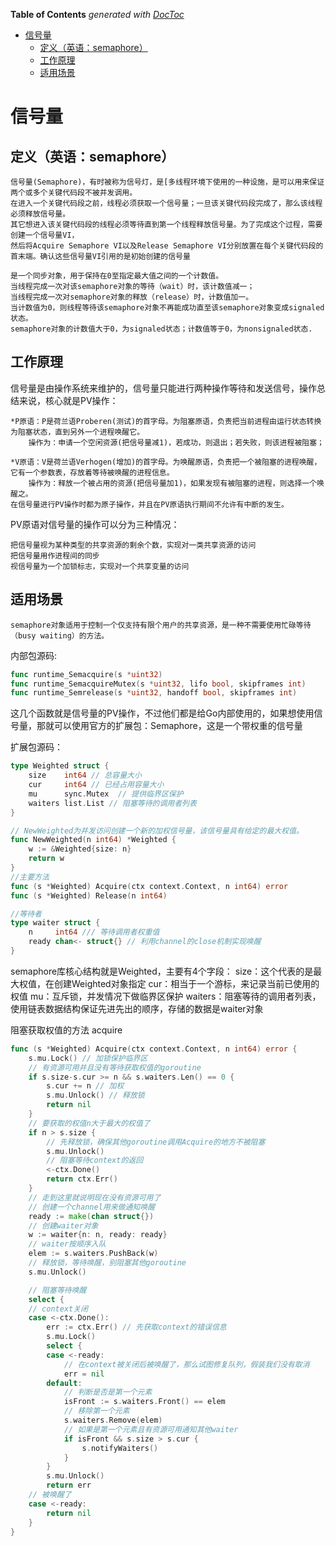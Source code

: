 <!-- START doctoc generated TOC please keep comment here to allow auto update -->
<!-- DON'T EDIT THIS SECTION, INSTEAD RE-RUN doctoc TO UPDATE -->
**Table of Contents**  *generated with [DocToc](https://github.com/thlorenz/doctoc)*

- [信号量](#%E4%BF%A1%E5%8F%B7%E9%87%8F)
  - [定义（英语：semaphore）](#%E5%AE%9A%E4%B9%89%E8%8B%B1%E8%AF%ADsemaphore)
  - [工作原理](#%E5%B7%A5%E4%BD%9C%E5%8E%9F%E7%90%86)
  - [适用场景](#%E9%80%82%E7%94%A8%E5%9C%BA%E6%99%AF)

<!-- END doctoc generated TOC please keep comment here to allow auto update -->

# 信号量

## 定义（英语：semaphore）

	信号量(Semaphore)，有时被称为信号灯，是[多线程环境下使用的一种设施，是可以用来保证两个或多个关键代码段不被并发调用。
	在进入一个关键代码段之前，线程必须获取一个信号量；一旦该关键代码段完成了，那么该线程必须释放信号量。
	其它想进入该关键代码段的线程必须等待直到第一个线程释放信号量。为了完成这个过程，需要创建一个信号量VI，
	然后将Acquire Semaphore VI以及Release Semaphore VI分别放置在每个关键代码段的首末端。确认这些信号量VI引用的是初始创建的信号量

	是一个同步对象，用于保持在0至指定最大值之间的一个计数值。
	当线程完成一次对该semaphore对象的等待（wait）时，该计数值减一；
	当线程完成一次对semaphore对象的释放（release）时，计数值加一。
	当计数值为0，则线程等待该semaphore对象不再能成功直至该semaphore对象变成signaled状态。
	semaphore对象的计数值大于0，为signaled状态；计数值等于0，为nonsignaled状态.

## 工作原理

信号量是由操作系统来维护的，信号量只能进行两种操作等待和发送信号，操作总结来说，核心就是PV操作：
	
	*P原语：P是荷兰语Proberen(测试)的首字母。为阻塞原语，负责把当前进程由运行状态转换为阻塞状态，直到另外一个进程唤醒它。
		操作为：申请一个空闲资源(把信号量减1)，若成功，则退出；若失败，则该进程被阻塞；

	*V原语：V是荷兰语Verhogen(增加)的首字母。为唤醒原语，负责把一个被阻塞的进程唤醒，它有一个参数表，存放着等待被唤醒的进程信息。
		操作为：释放一个被占用的资源(把信号量加1)，如果发现有被阻塞的进程，则选择一个唤醒之。
	在信号量进行PV操作时都为原子操作，并且在PV原语执行期间不允许有中断的发生。

PV原语对信号量的操作可以分为三种情况：

	把信号量视为某种类型的共享资源的剩余个数，实现对一类共享资源的访问
	把信号量用作进程间的同步
	视信号量为一个加锁标志，实现对一个共享变量的访问


## 适用场景
	semaphore对象适用于控制一个仅支持有限个用户的共享资源，是一种不需要使用忙碌等待（busy waiting）的方法。

内部包源码:
```go
func runtime_Semacquire(s *uint32)
func runtime_SemacquireMutex(s *uint32, lifo bool, skipframes int)
func runtime_Semrelease(s *uint32, handoff bool, skipframes int)

```
这几个函数就是信号量的PV操作，不过他们都是给Go内部使用的，如果想使用信号量，那就可以使用官方的扩展包：Semaphore，这是一个带权重的信号量

扩展包源码：
```go
type Weighted struct {
	size    int64 // 总容量大小
	cur     int64 // 已经占用容量大小
	mu      sync.Mutex  // 提供临界区保护
	waiters list.List // 阻塞等待的调用者列表
}

// NewWeighted为并发访问创建一个新的加权信号量，该信号量具有给定的最大权值。
func NewWeighted(n int64) *Weighted {
	w := &Weighted{size: n}
	return w
}
//主要方法
func (s *Weighted) Acquire(ctx context.Context, n int64) error
func (s *Weighted) Release(n int64)

//等待者
type waiter struct {
	n     int64 /// 等待调用者权重值
	ready chan<- struct{} // 利用channel的close机制实现唤醒
}
```

semaphore库核心结构就是Weighted，主要有4个字段：
	size：这个代表的是最大权值，在创建Weighted对象指定
	cur：相当于一个游标，来记录当前已使用的权值
	mu：互斥锁，并发情况下做临界区保护
	waiters：阻塞等待的调用者列表，使用链表数据结构保证先进先出的顺序，存储的数据是waiter对象


阻塞获取权值的方法 acquire
```go
func (s *Weighted) Acquire(ctx context.Context, n int64) error {
	s.mu.Lock() // 加锁保护临界区
	// 有资源可用并且没有等待获取权值的goroutine
	if s.size-s.cur >= n && s.waiters.Len() == 0 {
		s.cur += n // 加权
		s.mu.Unlock() // 释放锁
		return nil
	}
	// 要获取的权值n大于最大的权值了
	if n > s.size {
		// 先释放锁，确保其他goroutine调用Acquire的地方不被阻塞
		s.mu.Unlock()
		// 阻塞等待context的返回
		<-ctx.Done()
		return ctx.Err()
	}
	// 走到这里就说明现在没有资源可用了
	// 创建一个channel用来做通知唤醒
	ready := make(chan struct{})
	// 创建waiter对象
	w := waiter{n: n, ready: ready}
	// waiter按顺序入队
	elem := s.waiters.PushBack(w)
	// 释放锁，等待唤醒，别阻塞其他goroutine
	s.mu.Unlock()

	// 阻塞等待唤醒
	select {
	// context关闭
	case <-ctx.Done():
		err := ctx.Err() // 先获取context的错误信息
		s.mu.Lock()
		select {
		case <-ready:
			// 在context被关闭后被唤醒了，那么试图修复队列，假装我们没有取消
			err = nil
		default:
			// 判断是否是第一个元素
			isFront := s.waiters.Front() == elem
			// 移除第一个元素
			s.waiters.Remove(elem)
			// 如果是第一个元素且有资源可用通知其他waiter
			if isFront && s.size > s.cur {
				s.notifyWaiters()
			}
		}
		s.mu.Unlock()
		return err
	// 被唤醒了
	case <-ready:
		return nil
	}
}

```




